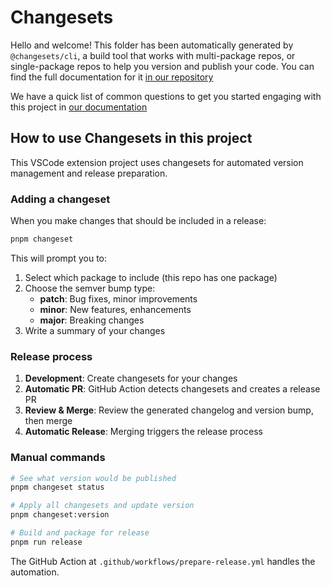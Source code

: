 # Changesets

Hello and welcome! This folder has been automatically generated by `@changesets/cli`, a build tool that works
with multi-package repos, or single-package repos to help you version and publish your code. You can
find the full documentation for it [in our repository](https://github.com/changesets/changesets)

We have a quick list of common questions to get you started engaging with this project in
[our documentation](https://github.com/changesets/changesets/blob/main/docs/common-questions.md)

## How to use Changesets in this project

This VSCode extension project uses changesets for automated version management and release preparation.

### Adding a changeset

When you make changes that should be included in a release:

```bash
pnpm changeset
```

This will prompt you to:
1. Select which package to include (this repo has one package)
2. Choose the semver bump type:
   - **patch**: Bug fixes, minor improvements
   - **minor**: New features, enhancements
   - **major**: Breaking changes
3. Write a summary of your changes

### Release process

1. **Development**: Create changesets for your changes
2. **Automatic PR**: GitHub Action detects changesets and creates a release PR
3. **Review & Merge**: Review the generated changelog and version bump, then merge
4. **Automatic Release**: Merging triggers the release process

### Manual commands

```bash
# See what version would be published
pnpm changeset status

# Apply all changesets and update version
pnpm changeset:version

# Build and package for release
pnpm run release
```

The GitHub Action at `.github/workflows/prepare-release.yml` handles the automation.